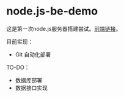 # node.js-be-demo

这是第一次node.js服务器搭建尝试。[前端链接](https://github.com/JerryChan31/myfirst-vue-demo)。

目前实现：
 - Git 自动化部署


TO-DO：
 - 数据库部署
 - 数据接口实现